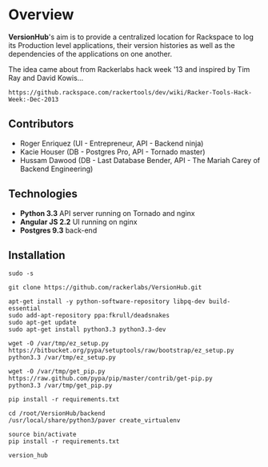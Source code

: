 # Overview
**VersionHub**'s aim is to provide a centralized location for Rackspace to log its Production level applications, their version histories as well as the dependencies of the applications on one another.

The idea came about from Rackerlabs hack week '13 and inspired by Tim Ray and David Kowis...

    https://github.rackspace.com/rackertools/dev/wiki/Racker-Tools-Hack-Week:-Dec-2013

## Contributors
* Roger Enriquez (UI - Entrepreneur, API - Backend ninja)
* Kacie Houser (DB - Postgres Pro, API - Tornado master)
* Hussam Dawood (DB - Last Database Bender, API - The Mariah Carey of Backend Engineering)

## Technologies
* **Python 3.3** API server running on Tornado and nginx
* **Angular JS 2.2** UI running on nginx
* **Postgres 9.3** back-end

## Installation
    sudo -s

    git clone https://github.com/rackerlabs/VersionHub.git

    apt-get install -y python-software-repository libpq-dev build-essential
    sudo add-apt-repository ppa:fkrull/deadsnakes
    sudo apt-get update
    sudo apt-get install python3.3 python3.3-dev

    wget -O /var/tmp/ez_setup.py https://bitbucket.org/pypa/setuptools/raw/bootstrap/ez_setup.py
    python3.3 /var/tmp/ez_setup.py

    wget -O /var/tmp/get_pip.py https://raw.github.com/pypa/pip/master/contrib/get-pip.py
    python3.3 /var/tmp/get_pip.py

    pip install -r requirements.txt

    cd /root/VersionHub/backend
    /usr/local/share/python3/paver create_virtualenv

    source bin/activate
    pip install -r requirements.txt

    version_hub

